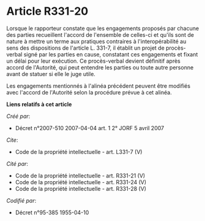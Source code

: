 # Article R331-20

Lorsque le rapporteur constate que les engagements proposés par chacune des parties recueillent l'accord de l'ensemble de
celles-ci et qu'ils sont de nature à mettre un terme aux pratiques contraires à l'interopérabilité au sens des dispositions
de l'article L. 331-7, il établit un projet de procès-verbal signé par les parties en cause, constatant ces engagements et
fixant un délai pour leur exécution. Ce procès-verbal devient définitif après accord de l'Autorité, qui peut entendre les
parties ou toute autre personne avant de statuer si elle le juge utile.

Les engagements mentionnés à l'alinéa précédent peuvent être modifiés avec l'accord de l'Autorité selon la procédure prévue à
cet alinéa.

**Liens relatifs à cet article**

_Créé par_:

  - Décret n°2007-510 2007-04-04 art. 1 2° JORF 5 avril 2007

_Cite_:

  - Code de la propriété intellectuelle - art. L331-7 (V)

_Cité par_:

  - Code de la propriété intellectuelle - art. R331-21 (V)
  - Code de la propriété intellectuelle - art. R331-24 (V)
  - Code de la propriété intellectuelle - art. R331-28 (V)

_Codifié par_:

  - Décret n°95-385 1955-04-10
